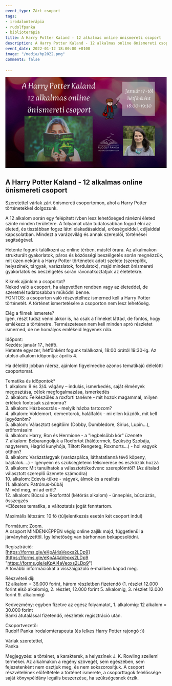 ```yaml
---
event_type: Zárt csoport
tags:
- irodalomterápia
- rudolfpanka
- biblioterápia
title: A Harry Potter Kaland - 12 alkalmas online önismereti csoport
description: A Harry Potter Kaland - 12 alkalmas online önismereti csoport
event_date: 2022-01-12 18:00:00 +0100
image: "/media/hp2022.png"
comments: false

---
```

![](/media/hp2022h.png)

## **A Harry Potter Kaland - 12 alkalmas online önismereti csoport**

Szeretettel várlak zárt önismereti csoportomon, ahol a Harry Potter történetekkel dolgozunk.

A 12 alkalom során egy felépített ívben lesz lehetőséged ránézni életed szinte minden területére. A folyamat után tudatosabban fogod élni az életed, és tisztábban fogsz látni elakadásaiddal, erősségeiddel, céljaiddal kapcsolatban. Mindezt a varázsvilág és annak szereplői, történései segítségével.

Hetente fogunk találkozni az online térben, másfél órára. Az alkalmakon strukturált gyakorlatok, páros és közösségi beszélgetés során megnézzük, mit üzen nekünk a Harry Potter történetek adott szelete (szereplők, helyszínek, tárgyak, varázslatok, fordulatok), majd mindezt önismereti gyakorlatok és beszélgetés során rávonatkoztatjuk az életetekre.

Kiknek ajánlom a csoportot?  
Neked való a csoport, ha alapvetően rendben vagy az életeddel, de szeretnél tudatosabban működni benne.  
FONTOS: a csoporton való részvételhez ismerned kell a Harry Potter történetét. A történet ismertetésére a csoporton nem lesz lehetőség.

Elég a filmek ismerete?  
Igen, részt tudsz venni akkor is, ha csak a filmeket láttad, de fontos, hogy emlékezz a történetre. Természetesen nem kell minden apró részletet ismerned, de ne homályos emlékeid legyenek róla.

Időpont:  
Kezdés: január 17., hétfő.  
Hetente egyszer, hétfőnként fogunk találkozni, 18:00 órától 19:30-ig. Az utolsó alkalom időpontja: április 4.

Ha délelőtt jobban ráérsz, ajánlom figyelmedbe azonos tematikájú délelőtti csoportomat.

Tematika és időpontok*  
1\. alkalom: 9 és 3/4. vágány – indulás, ismerkedés, saját élmények megosztása, célok megfogalmazása, ismerkedés  
2\. alkalom: Felkészülés a roxforti tanévre - mit hozok magammal, milyen értékek fontosak számomra?  
3\. alkalom: Házbeosztás - melyik házba tartozom?  
4\. alkalom: Voldemort, dementorok, halálfalók - mi ellen küzdök, mit kell legyőznöm?  
5\. alkalom: Választott segítőim (Dobby, Dumbledore, Sirius, Lupin...), erőforrásaim  
6\. alkalom: Harry, Ron és Hermione - a "legbelsőbb kör" üzenete  
7\. alkalom: Bebarangoljuk a Roxfortot (hálótermek, Szükség Szobája, nagyterem, Hagrid kunyhója, Tiltott Rengeteg, Roxmorts...) - hol vagyok otthon?  
8\. alkalom: Varázstárgyak (varázspálca, láthatatlanná tévő köpeny, bájitalok....) - Igényeim és szükségleteim felismerése és eszközök hozzá  
9\. alkalom: Mit tanulhatok a választott/kedvenc szereplőmtől? (Az általad választott szereplő üzenete számodra)  
10\. alkalom: Edevis-tükre - vágyak, álmok és a realitás  
11\. alkalom: Patrónus-bűbáj  
Mi véd meg, mi ad erőt?  
12\. alkalom: Búcsú a Roxforttól (kétórás alkalom) - ünneplés, búcsúzás, összegzés  
\*Előzetes tematika, a változtatás jogát fenntartom.

Maximális létszám: 10 fő (túljelentkezés esetén két csoport indul)

Formátum: Zoom.  
A csoport MINDENKÉPPEN végig online zajlik majd, függetlenül a járványhelyzettől. Így lehetőség van bárhonnan bekapcsolódni.

Regisztráció:  
[https://forms.gle/eKpAi4aVeoxs2LDp9](https://forms.gle/eKpAi4aVeoxs2LDp9 "https://forms.gle/eKpAi4aVeoxs2LDp9")  
A további információkat a visszaigazoló e-mailben kapod meg.

Részvételi díj:  
12 alkalom = 36.000 forint, három részletben fizetendő (1. részlet 12.000 forint első alkalomig, 2. részlet, 12.000 forint 5. alkalomig, 3. részlet 12.000 forint 9. alkalomig)

Kedvezmény: egyben fizetve az egész folyamatot, 1. alkalomig: 12 alkalom = 30.000 forint  
Banki átutalással fizetendő, részletek regisztráció után.

Csoportvezető:  
Rudolf Panka irodalomterapeuta (és lelkes Harry Potter rajongó :))

Várlak szeretettel,  
Panka

Megjegyzés: a történet, a karakterek, a helyszínek J. K. Rowling szellemi termékei. Az alkalmakon a regény szövegét, sem egészében, sem fejezetenként nem osztjuk meg, és nem sokszorosítjuk. A csoport részvételének előfeltétele a történet ismerete, a csoporttagok felelőssége saját könyvpéldány legális beszerzése, ha szükségesnek érzik.